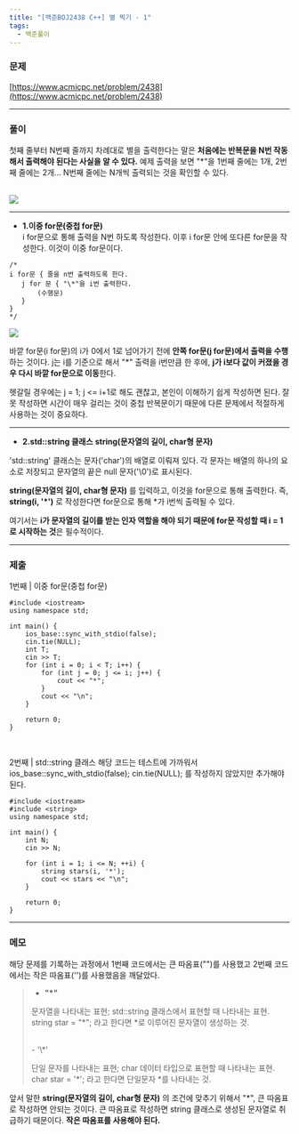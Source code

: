 ```yaml
---
title: "[백준BOJ2438 C++] 별 찍기 - 1"
tags:
  - 백준풀이
---
```



### 문제
[https://www.acmicpc.net/problem/2438](https://www.acmicpc.net/problem/2438)

***

### 풀이
첫째 줄부터 N번째 줄까지 차례대로 별을 출력한다는 말은 **처음에는 반복문을 N번 작동해서 출력해야 된다는 사실을 알 수 있다.** 
예제 출력을 보면 "\*"을 1번째 줄에는 1개, 2번째 줄에는 2개... N번째 줄에는 N개씩 출력되는 것을 확인할 수 있다. <br><br>

![](https://velog.velcdn.com/images/doyeong0526/post/ee89de3e-51ce-4501-9c68-d1ce6a83a6dc/image.PNG)

***
- **1.이중 for문(중첩 for문)** <br>
i for문으로 통해 출력을 N번 하도록 작성한다. 이후 i for문 안에 또다른 for문을 작성한다. 이것이 이중 for문이다. 

```
/*
i for문 { 줄을 n번 출력하도록 한다.
   j for 문 { "\*"을 i번 출력한다.
       (수행문)
   }
}
*/
```

![](https://velog.velcdn.com/images/doyeong0526/post/63993375-d5fc-484d-b152-c61f5ec34b73/image.PNG)


바깥 for문(i for문)의 i가 0에서 1로 넘어가기 전에 **안쪽 for문(j for문)에서 출력을 수행**하는 것이다. j는 i를 기준으로 해서 "\*" 출력을 i번만큼 한 후에, **j가 i보다 값이 커졌을 경우 다시 바깥 for문으로 이동**한다.

헷갈릴 경우에는 j = 1; j <= i+1로 해도 괜찮고, 본인이 이해하기 쉽게 작성하면 된다. 잘못 작성하면 시간이 매우 걸리는 것이 중첩 반복문이기 때문에 다른 문제에서 적절하게 사용하는 것이 중요하다.
<br>

***

- **2.std::string 클래스**
**string(문자열의 길이, char형 문자)**

'std::string' 클래스는 문자('char')의 배열로 이뤄져 있다. 각 문자는 배열의 하나의 요소로 저장되고 문자열의 끝은 null 문자('\0')로 표시된다.

**string(문자열의 길이, char형 문자)** 를 입력하고, 이것을 for문으로 통해 출력한다.  즉, **string(i, '\*')** 로 작성한다면 for문으로 통해 \*가 i번씩 출력될 수 있다. 

여기서는 **i가 문자열의 길이를 받는 인자 역할을 해야 되기 때문에 for문 작성할 때 i = 1로 시작하는 것**은 필수적이다.


***

### 제출
1번째 | 이중 for문(중첩 for문)
```
#include <iostream>
using namespace std;

int main() {
	ios_base::sync_with_stdio(false);
	cin.tie(NULL);
	int T;
	cin >> T;
	for (int i = 0; i < T; i++) {
		for (int j = 0; j <= i; j++) {
			cout << "*";
		}
		cout << "\n";
	}

	return 0;
}
```
<br>

2번째 | std::string 클래스
해당 코드는 테스트에 가까워서 ios_base::sync_with_stdio(false); cin.tie(NULL); 를 작성하지 않았지만 추가해야 된다.
```
#include <iostream>
#include <string>
using namespace std;

int main() {
    int N;
    cin >> N;

    for (int i = 1; i <= N; ++i) {
        string stars(i, '*');
        cout << stars << "\n";
    }

    return 0;
}
```
***
### 메모
해당 문제를 기록하는 과정에서 1번째 코드에서는 큰 따옴표("")를 사용했고 2번째 코드에서는 작은 따옴표('')를 사용했음을 깨달았다.
<br>
> - **"\*"** <br>
>
>  문자열을 나타내는 표현; std::string 클래스에서 표현할 때 나타내는 표현. string star = "\*"; 라고 한다면 \*로 이루어진 문자열이 생성하는 것.
>
> <br>
> - '\*' <br>
>
>  단일 문자를 나타내는 표현; char 데이터 타입으로 표현할 때 나타내는 표현. char star = '\*'; 라고 한다면 단일문자 \*를 나타내는 것.



앞서 말한 **string(문자열의 길이, char형 문자)** 의 조건에 맞추기 위해서 "\*", 큰 따옴표로 작성하면 안되는 것이다. 큰 따옴표로 작성하면 string 클래스로 생성된 문자열로 취급하기 때문이다. **작은 따옴표를 사용해야 된다.**
